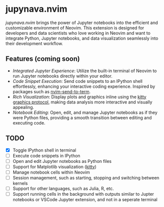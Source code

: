 # jupynava.nvim

*jupynava.nvim* brings the power of Jupyter notebooks into the efficient and customizable environment of Neovim. This extension is designed for developers and data scientists who love working in Neovim and want to integrate Python, Jupyter notebooks, and data visualization seamlessly into their development workflow.

## Features (coming soon)

- *Integrated Jupyter Experience*: Utilize the built-in terminal of Neovim to run Jupyter notebooks directly within your editor.
- *Code Snippet Execution*: Send code snippets to an IPython shell effortlessly, enhancing your interactive coding experience. Inspired by packages such as [nvim-send-to-term](https://github.com/mtikekar/nvim-send-to-term).
- *Rich Visualization*: Display plots and graphics inline using the [kitty graphics protocol](https://sw.kovidgoyal.net/kitty/graphics-protocol/), making data analysis more interactive and visually appealing.
- *Notebook Editing*: Open, edit, and manage Jupyter notebooks as if they were Python files, providing a smooth transition between editing and executing code.

## TODO

- [x] Toggle IPython shell in terminal
- [ ] Execute code snippets in IPython
- [ ] Open and edit Jupyter notebooks as Python files
- [ ] Support for Matplotlib visualization ([kitty](https://sw.kovidgoyal.net/kitty/graphics-protocol/))
- [ ] Manage notebook cells within Neovim
- [ ] Session management, such as starting, stopping and switching between kernels
- [ ] Support for other languages, such as Julia, R, etc.
- [ ] Support running cells in the background with outputs similar to Jupter notebooks or VSCode Jupyter extension, and not in a seperate terminal
